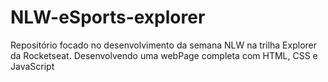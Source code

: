 # NLW-eSports-explorer
Repositório focado no desenvolvimento da semana NLW na trilha Explorer da Rocketseat. Desenvolvendo uma webPage completa com HTML, CSS e JavaScript
